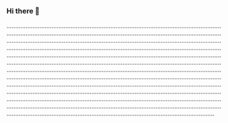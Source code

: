 ### Hi there 👋

........................................................................................................................................................................................................................................................................................................................................................................................................................................................................................................................................................................................................................................................................................................................................................................................................................................................................................................................................................................................................................................................................................................................................................................................................................................................................................................................................................................................................................................................................................................................................................................................................................................................................